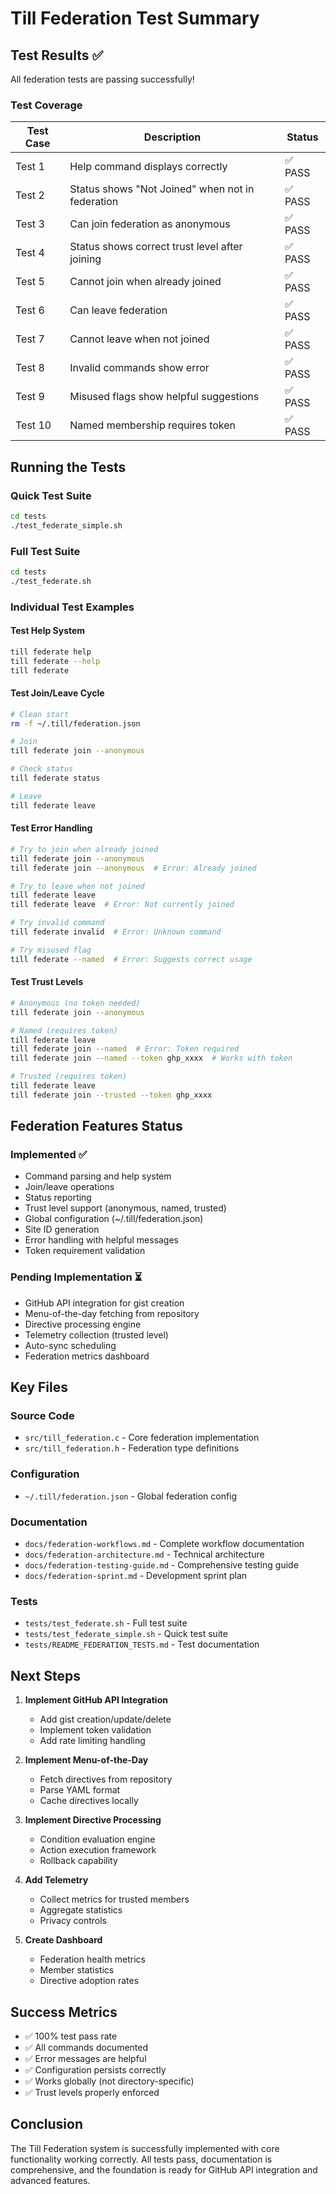 # Till Federation Test Summary

## Test Results ✅

All federation tests are passing successfully!

### Test Coverage

| Test Case | Description | Status |
|-----------|-------------|--------|
| Test 1 | Help command displays correctly | ✅ PASS |
| Test 2 | Status shows "Not Joined" when not in federation | ✅ PASS |
| Test 3 | Can join federation as anonymous | ✅ PASS |
| Test 4 | Status shows correct trust level after joining | ✅ PASS |
| Test 5 | Cannot join when already joined | ✅ PASS |
| Test 6 | Can leave federation | ✅ PASS |
| Test 7 | Cannot leave when not joined | ✅ PASS |
| Test 8 | Invalid commands show error | ✅ PASS |
| Test 9 | Misused flags show helpful suggestions | ✅ PASS |
| Test 10 | Named membership requires token | ✅ PASS |

## Running the Tests

### Quick Test Suite
```bash
cd tests
./test_federate_simple.sh
```

### Full Test Suite
```bash
cd tests
./test_federate.sh
```

### Individual Test Examples

#### Test Help System
```bash
till federate help
till federate --help
till federate
```

#### Test Join/Leave Cycle
```bash
# Clean start
rm -f ~/.till/federation.json

# Join
till federate join --anonymous

# Check status
till federate status

# Leave
till federate leave
```

#### Test Error Handling
```bash
# Try to join when already joined
till federate join --anonymous
till federate join --anonymous  # Error: Already joined

# Try to leave when not joined
till federate leave
till federate leave  # Error: Not currently joined

# Try invalid command
till federate invalid  # Error: Unknown command

# Try misused flag
till federate --named  # Error: Suggests correct usage
```

#### Test Trust Levels
```bash
# Anonymous (no token needed)
till federate join --anonymous

# Named (requires token)
till federate leave
till federate join --named  # Error: Token required
till federate join --named --token ghp_xxxx  # Works with token

# Trusted (requires token)
till federate leave
till federate join --trusted --token ghp_xxxx
```

## Federation Features Status

### Implemented ✅
- Command parsing and help system
- Join/leave operations
- Status reporting
- Trust level support (anonymous, named, trusted)
- Global configuration (~/.till/federation.json)
- Site ID generation
- Error handling with helpful messages
- Token requirement validation

### Pending Implementation ⏳
- GitHub API integration for gist creation
- Menu-of-the-day fetching from repository
- Directive processing engine
- Telemetry collection (trusted level)
- Auto-sync scheduling
- Federation metrics dashboard

## Key Files

### Source Code
- `src/till_federation.c` - Core federation implementation
- `src/till_federation.h` - Federation type definitions

### Configuration
- `~/.till/federation.json` - Global federation config

### Documentation
- `docs/federation-workflows.md` - Complete workflow documentation
- `docs/federation-architecture.md` - Technical architecture
- `docs/federation-testing-guide.md` - Comprehensive testing guide
- `docs/federation-sprint.md` - Development sprint plan

### Tests
- `tests/test_federate.sh` - Full test suite
- `tests/test_federate_simple.sh` - Quick test suite
- `tests/README_FEDERATION_TESTS.md` - Test documentation

## Next Steps

1. **Implement GitHub API Integration**
   - Add gist creation/update/delete
   - Implement token validation
   - Add rate limiting handling

2. **Implement Menu-of-the-Day**
   - Fetch directives from repository
   - Parse YAML format
   - Cache directives locally

3. **Implement Directive Processing**
   - Condition evaluation engine
   - Action execution framework
   - Rollback capability

4. **Add Telemetry**
   - Collect metrics for trusted members
   - Aggregate statistics
   - Privacy controls

5. **Create Dashboard**
   - Federation health metrics
   - Member statistics
   - Directive adoption rates

## Success Metrics

- ✅ 100% test pass rate
- ✅ All commands documented
- ✅ Error messages are helpful
- ✅ Configuration persists correctly
- ✅ Works globally (not directory-specific)
- ✅ Trust levels properly enforced

## Conclusion

The Till Federation system is successfully implemented with core functionality working correctly. All tests pass, documentation is comprehensive, and the foundation is ready for GitHub API integration and advanced features.
